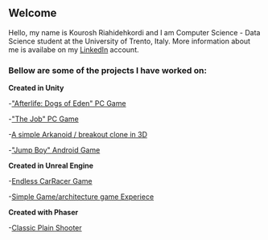 ## Welcome 

Hello, my name is Kourosh Riahidehkordi and I am Computer Science - Data Science student at the University of Trento, Italy. More information about me is availabe on my [LinkedIn](https://www.linkedin.com/in/kooroshoo/) account.

### Bellow are some of the projects I have worked on:

**Created in Unity**

-["Afterlife: Dogs of Eden" PC Game](https://kooroshoo.itch.io/afterlife-dogs-of-eden/)

-["The Job" PC Game](https://github.com/Kooroshoo/The-Job/)

-[A simple Arkanoid / breakout clone in 3D](https://github.com/Kooroshoo/BlockBreaker3D/)

-["Jump Boy" Android Game](https://cafebazaar.ir/app/com.Kooroshoo.JumpBoy?l=en/)


**Created in Unreal Engine**

-[Endless CarRacer Game](https://github.com/Kooroshoo/EndlessRacer-4.24/)

-[Simple Game/architecture game Experiece](https://github.com/Kooroshoo/ArchitectureProject/)


**Created with Phaser**

-[Classic Plain Shooter](https://github.com/Kooroshoo/phaser3-typescript-classic-shooter-kourosh/)

